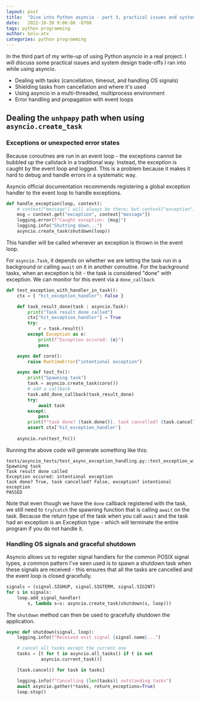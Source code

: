 ```yaml
---
layout: post
title:  "Dive into Python asyncio - part 3, practical issues and system design considerations"
date:   2022-10-30 9:06:06 -0700
tags: python programming
author: bolu-atx
categories: python programming
---
```



In the third part of my write-up of using Python asyncio in a real project. I will discuss some practical issues and system design trade-offs I ran into while using asyncio.

- Dealing with tasks (cancellation, timeout, and handling OS signals)
- Shielding tasks from cancellation and where it's used
- Using asyncio in a multi-threaded, multiprocess environment
- Error handling and propagation with event loops

<!--more-->


## Dealing the `unhpapy` path when using `asyncio.create_task`

### Exceptions or unexpected error states

Because coroutines are run in an event loop - the exceptions cannot be bubbled up the callstack in a traditional way. Instead, the exception is caught by the event loop and logged. This is a problem because it makes it hard to debug and handle errors in a systematic way.

Asyncio official documentation recommends registering a global exception handler to the event loop to handle exceptions. 

```python
def handle_exception(loop, context):
    # context["message"] will always be there; but context["exception"] may not
    msg = context.get("exception", context["message"])
    logging.error(f"Caught exception: {msg}")
    logging.info("Shutting down...")
    asyncio.create_task(shutdown(loop))
```

This handler will be called whenever an exception is thrown in the event loop.

For `asyncio.Task`, it depends on whether we are letting the task run in a background or calling `await` on it in another coroutine. For the background tasks, when an exception is hit - the task is considered "done" with exception. We can monitor for this event via a `done_callback`

```python
def test_exception_with_handler_in_task():
    ctx = { "hit_exception_handler": False }

    def task_result_done(task : asyncio.Task):
        print("Task result done called")
        ctx["hit_exception_handler"] = True
        try:
            r = task.result()
        except Exception as e:
            print(f"Exception occured: {e}")
            pass

    async def coro():
        raise RuntimeError("intentional exception")

    async def test_fn():
        print("Spawning task")
        task = asyncio.create_task(coro())
        # add a callback
        task.add_done_callback(task_result_done)
        try:
            await task
        except:
            pass
        print(f"task done? {task.done()}, task cancelled? {task.cancelled()}, exception? {task.exception()}")
        assert ctx['hit_exception_handler']
        
    asyncio.run(test_fn())
```

Running the above code will generate something like this:

```
tests/asyncio_tests/test_async_exception_handling.py::test_exception_with_handler_in_task Spawning task
Task result done called
Exception occured: intentional exception
task done? True, task cancelled? False, exception? intentional exception
PASSED
```

Note that even though we have the `done` callback registered with the task, we still need to `try`/`catch` the spawning function that is calling `await` on the task. Because the return type of the task when you call `await` and the task had an exception is an Exception type - which will terminate the entire program if you do not handle it.


### Handling OS signals and graceful shutdown

Asyncio allows us to register signal handlers for the common POSIX signal types, a common pattern I've seen used is to spawn a shutdown task when these signals are received - this ensures that all the tasks are cancelled and the event loop is closed gracefully.

```python
signals = (signal.SIGHUP, signal.SIGTERM, signal.SIGINT)
for s in signals:
    loop.add_signal_handler(
        s, lambda s=s: asyncio.create_task(shutdown(s, loop)))
```

The `shutdown` method can then be used to gracefully shutdown the application.

```python
async def shutdown(signal, loop):
    logging.info(f"Received exit signal {signal.name}...")

    # cancel all tasks except the current one
    tasks = [t for t in asyncio.all_tasks() if t is not
             asyncio.current_task()]

    [task.cancel() for task in tasks]

    logging.info(f"Cancelling {len(tasks)} outstanding tasks")
    await asyncio.gather(*tasks, return_exceptions=True)
    loop.stop()
```
